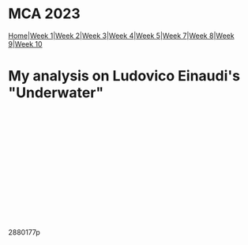 # MCA 2023
[Home](README.md)|[Week 1](week1.md)|[Week 2](week2.md)|[Week 3](week3.md)|[Week 4](week4.md)|[Week 5](week5.md)|[Week 7](week7.md)|[Week 8](week8.md)|[Week 9](week9.md)|[Week 10](week10.md) 

# My analysis on Ludovico Einaudi's "Underwater" 

<br><br><br><br><br><br><br><br><br><br><br><br><br><br> 2880177p
				
